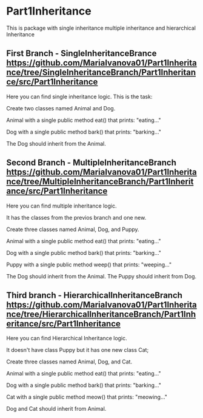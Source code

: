 # Part1Inheritance
This is package with single inheritance multiple inheritance and hierarchical Inheritance

First Branch - SingleInheritanceBrance https://github.com/MariaIvanova01/Part1Inheritance/tree/SingleInheritanceBranch/Part1Inheritance/src/Part1Inheritance
-----------------------------------------------------------------------------------------------------------------------------------------------
Here you can find single inheritance logic.
This is the task:

Create two classes named Animal and Dog.

Animal with a single public method eat() that prints: "eating…"

Dog with a single public method bark() that prints: "barking…"

The Dog should inherit from the Animal.

Second Branch - MultipleInheritanceBranch https://github.com/MariaIvanova01/Part1Inheritance/tree/MultipleInheritanceBranch/Part1Inheritance/src/Part1Inheritance
-------------------------------------------------------------------------------------------------------------------------------------------------------------------
Here you can find multiple inheritance logic.

It has the classes from the previos branch and one new.

Create three classes named Animal, Dog, and Puppy. 

Animal with a single public method eat() that prints: "eating…"

Dog with a single public method bark() that prints: "barking…"

Puppy with a single public method weep() that prints: "weeping…"

The Dog should inherit from the Animal. The Puppy should inherit from Dog. 

Third branch - HierarchicalInheritanceBranch https://github.com/MariaIvanova01/Part1Inheritance/tree/HierarchicalInheritanceBranch/Part1Inheritance/src/Part1Inheritance
---------------------------------------------------------------------------------------------------------------------------------------------------
Here you can find  Hierarchical Inheritance logic.

It doesn't have class Puppy but it has one new class Cat;

Create three classes named Animal, Dog, and Cat. 

Animal with a single public method eat() that prints: "eating…"

Dog with a single public method bark() that prints: "barking…"

Cat with a single public method meow() that prints: "meowing…"

Dog and Cat should inherit from Animal.
